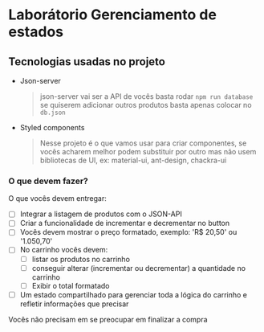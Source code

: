 # Laborátorio Gerenciamento de estados

## Tecnologias usadas no projeto

- Json-server

  > json-server vai ser a API de vocês basta rodar `npm run database` se quiserem adicionar outros produtos basta apenas colocar no `db.json`

- Styled components
  > Nesse projeto é o que vamos usar para criar componentes, se vocês acharem melhor podem substituir por outro mas não usem bibliotecas de UI, ex: material-ui, ant-design, chackra-ui

### O que devem fazer?

O que vocês devem entregar:

- [ ] Integrar a listagem de produtos com o JSON-API
- [ ] Criar a funcionalidade de incrementar e decrementar no button
- [ ] Vocês devem mostrar o preço formatado, exemplo: 'R$ 20,50' ou '1.050,70'
- [ ] No carrinho vocês devem:
  - [ ] listar os produtos no carrinho
  - [ ] conseguir alterar (incrementar ou decrementar) a quantidade no carrinho
  - [ ] Exibir o total formatado
- [ ] Um estado compartilhado para gerenciar toda a lógica do carrinho e refletir informações que precisar

Vocês não precisam em se preocupar em finalizar a compra
